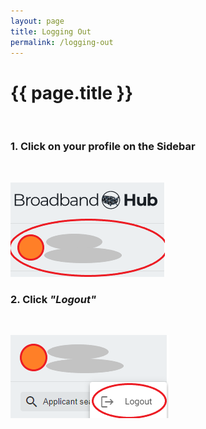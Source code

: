 ```yaml
---
layout: page
title: Logging Out
permalink: /logging-out
---
```


# {{ page.title }}
<br>


### 1. Click on your profile on the Sidebar

<br>

![Profile Sidebar](./assets/images/ProfileSidebar.png)
 
### 2. Click *"Logout"*

<br>

![Logout](./assets/images/Logout.png)

